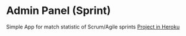 # Admin Panel (Sprint)
Simple App for match statistic of Scrum/Agile sprints
[Project in Heroku](http://protected-reef-6803.herokuapp.com/)